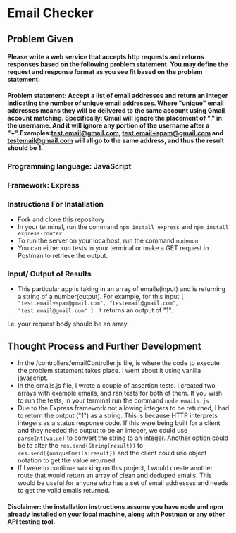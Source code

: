 # Email Checker

## Problem Given

#### Please write a web service that accepts http requests and returns responses based on the following problem statement. You may define the request and response format as you see fit based on the problem statement.

#### Problem statement: Accept a list of email addresses and return an integer indicating the number of unique email addresses. Where "unique" email addresses means they will be delivered to the same account using Gmail account matching. Specifically: Gmail will ignore the placement of "." in the username. And it will ignore any portion of the username after a "+".Examples:test.email@gmail.com, test.email+spam@gmail.com and testemail@gmail.com will all go to the same address, and thus the result should be 1.

### Programming language: JavaScript

### Framework: Express

### Instructions For Installation

- Fork and clone this repository
- In your terminal, run the command `npm install express` and `npm install express-router`
- To run the server on your localhost, run the command `nodemon`
- You can either run tests in your terminal or make a GET request in Postman to retrieve the output.

### Input/ Output of Results
- This particular app is taking in an array of emails(input) and is returning a string of a number(output). For example, for this input ```[
  "test.email+spam@gmail.com",
  "testemail@gmail.com",
  "test.email@gmail.com"
] ```
it returns an output of "1". 

I.e. your request body should be an array. 

## Thought Process and Further Development

- In the /controllers/emailController.js file, is where the code to execute the problem statement takes place. I went about it using vanilla javascript.
- In the emails.js file, I wrote a couple of assertion tests. I created two arrays with example emails, and ran tests for both of them. If you wish to run the tests, in your terminal run the command `node emails.js`
- Due to the Express framework not allowing integers to be returned, I had to return the output ("1") as a string. This is because HTTP interprets integers as a status response code. If this were being built for a client and they needed the output to be an integer, we could use ```parseInt(value)``` to convert the string to an integer. Another option could be to alter the ```res.send(String(result))``` to ```res.send({uniqueEmails:result})``` and the client could use object notation to get the value returned. 
- If I were to continue working on this project, I would create another route that would return an array of clean and deduped emails. This would be useful for anyone who has a set of email addresses and needs to get the valid emails returned. 


#### Disclaimer: the installation instructions assume you have node and npm already installed on your local machine, along with Postman or any other API testing tool. 